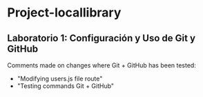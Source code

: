 # Project-locallibrary
## Laboratorio 1: Configuración y Uso de Git y GitHub
Comments made on changes where Git + GitHub has been tested:
- "Modifying users.js file route" 
- "Testing commands Git + GitHub"
